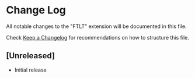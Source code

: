# Change Log

All notable changes to the "FTLT" extension will be documented in this file.

Check [Keep a Changelog](http://keepachangelog.com/) for recommendations on how to structure this file.

## [Unreleased]

- Initial release
